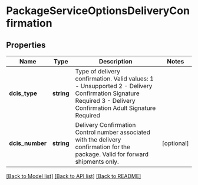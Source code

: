 # PackageServiceOptionsDeliveryConfirmation

## Properties
Name | Type | Description | Notes
------------ | ------------- | ------------- | -------------
**dcis_type** | **string** | Type of delivery confirmation.  Valid values: 1 - Unsupported  2 - Delivery Confirmation Signature Required 3 - Delivery Confirmation Adult Signature Required | 
**dcis_number** | **string** | Delivery Confirmation Control number associated with the delivery confirmation for the package.  Valid for forward shipments only. | [optional] 

[[Back to Model list]](../../README.md#documentation-for-models) [[Back to API list]](../../README.md#documentation-for-api-endpoints) [[Back to README]](../../README.md)

